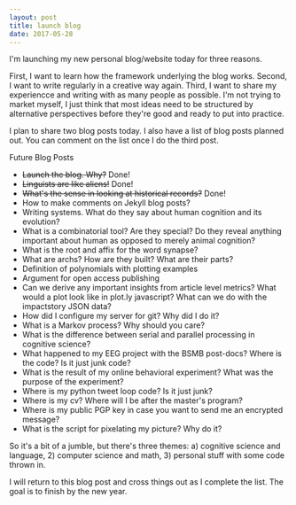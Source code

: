 ```yaml
---
layout: post
title: launch blog
date: 2017-05-28
---
```


I'm launching my new personal blog/website today for three reasons. 

First, I want to learn how the framework underlying the blog works. Second, I want to write regularly in a creative way again. Third, I want to share my experiencce and writing with as many people as possible. I'm not trying to market myself, I just think that most ideas need to be structured by alternative perspectives before they're good and ready to put into practice. 

I plan to share two blog posts today. I also have a list of blog posts planned out. You can comment on the list once I do the third post.

Future Blog Posts
* ~~Launch the blog. Why?~~  Done!
* ~~Linguists are like aliens!~~ Done!
* ~~What's the sense in looking at historical records?~~ Done!
* How to make comments on Jekyll blog posts?
* Writing systems. What do they say about human cognition and its evolution?
* What is a combinatorial tool? Are they special? Do they reveal anything important about human as opposed to merely animal cognition?
* What is the root and affix for the word synapse? 
* What are archs? How are they built? What are their parts?
* Definition of polynomials with plotting examples
* Argument for open access publishing 
* Can we derive any important insights from article level metrics? What would a plot look like in plot.ly javascript? What can we do with the impactstory JSON data?
* How did I configure my server for git? Why did I do it? 
* What is a Markov process? Why should you care?
* What is the difference between serial and parallel processing in cognitive science?
* What happened to my EEG project with the BSMB post-docs? Where is the code? Is it just junk code?
* What is the result of my online behavioral experiment? What was the purpose of the experiment?
* Where is my python tweet loop code? Is it just junk?
* Where is my cv? Where will I be after the master's program?
* Where is my public PGP key in case you want to send me an encrypted message?
* What is the script for pixelating my picture? Why do it? 

So it's a bit of a jumble, but there's three themes: a) cognitive science and language, 2) computer science and math, 3) personal stuff with some code thrown in.

I will return to this blog post and cross things out as I complete the list. The goal is to finish by the new year. 